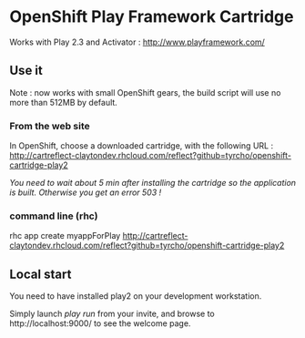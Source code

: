 # OpenShift Play Framework Cartridge

Works with Play 2.3 and Activator : http://www.playframework.com/

## Use it

Note : now works with small OpenShift gears, the build script will use no more than 512MB by default.

### From the web site

In OpenShift, choose a downloaded cartridge, with the following URL : http://cartreflect-claytondev.rhcloud.com/reflect?github=tyrcho/openshift-cartridge-play2

*You need to wait about 5 min after installing the cartridge so the application is built. Otherwise you get an error 503 !*

### command line (rhc)

rhc app create  myappForPlay  http://cartreflect-claytondev.rhcloud.com/reflect?github=tyrcho/openshift-cartridge-play2


## Local start

You need to have installed play2 on your development workstation.

Simply launch *play run* from your invite, and browse to http://localhost:9000/ to see the welcome page.
